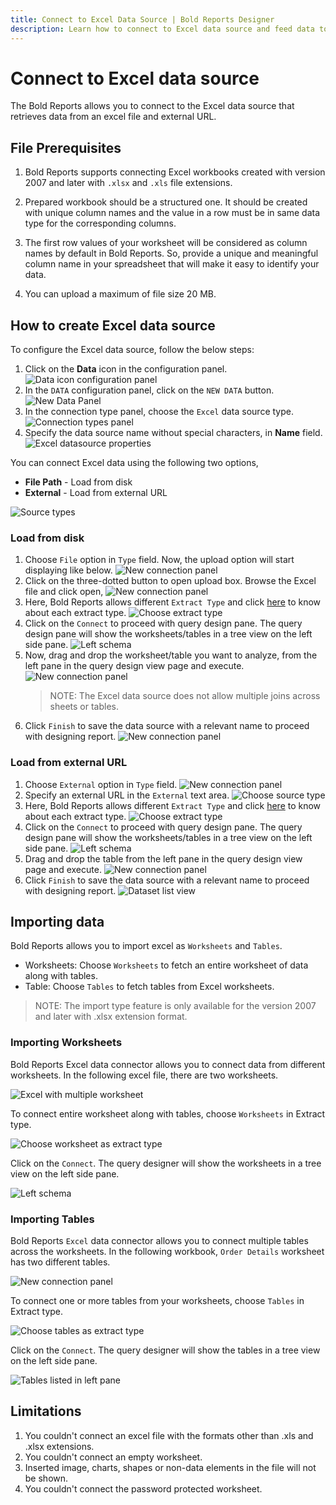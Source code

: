 ```yaml
---
title: Connect to Excel Data Source | Bold Reports Designer
description: Learn how to connect to Excel data source and feed data to your RDL reports using Bold Reports Designer. The data source can be loaded from local disk and external URL file.
---
```


# Connect to Excel data source

The Bold Reports allows you to connect to the Excel data source that retrieves data from an excel file and external URL.

## File Prerequisites

1. Bold Reports supports connecting Excel workbooks created with version 2007 and later with `.xlsx` and `.xls` file extensions.

2. Prepared workbook should be a structured one. It should be created with unique column names and the value in a row must be in same data type for the corresponding columns.

3. The first row values of your worksheet will be considered as column names by default in Bold Reports. So, provide a unique and meaningful column name in your spreadsheet that will make it easy to identify your data.

4. You can upload a maximum of file size 20 MB.

## How to create Excel data source

To configure the Excel data source, follow the below steps:

1. Click on the **Data** icon in the configuration panel.
   ![Data icon configuration panel](/static/assets/on-premise/images/report-designer/manage-data/data-connectors/data-configuration-panel.png '#width=410px')
2. In the `DATA` configuration panel, click on the `NEW DATA` button.
   ![New Data Panel](/static/assets/on-premise/images/report-designer/manage-data/data-connectors/new-data-button.png '#width=355px')
3. In the connection type panel, choose the `Excel` data source type.
   ![Connection types panel](/static/assets/on-premise/images/report-designer/manage-data/excel-data-source/connection-types.png '#width=355px')
4. Specify the data source name without special characters, in **Name** field.
   ![Excel datasource properties](/static/assets/on-premise/images/report-designer/manage-data/excel-data-source/initial-panel.png '#width=355px')

You can connect Excel data using the following two options,

* **File Path** - Load from disk
* **External** - Load from external URL

![Source types](/static/assets/on-premise/images/report-designer/manage-data/excel-data-source/types.png '#width=335px')

### Load from disk

1. Choose `File` option in `Type` field. Now, the upload option will start displaying like below.
![New connection panel](/static/assets/on-premise/images/report-designer/manage-data/excel-data-source/file-upload-option.png '#width=335px')
2. Click on the three-dotted button to open upload box. Browse the Excel file and click open,
![New connection panel](/static/assets/on-premise/images/report-designer/manage-data/excel-data-source/browse-file.png '#width=335px')
3. Here, Bold Reports allows different `Extract Type` and click [here](./../../../manage-data/data-connectors/excel-data-source/#importing-data) to know about each extract type.
![Choose extract type](/static/assets/on-premise/images/report-designer/manage-data/excel-data-source/extract-type.png '#width=350px')
4. Click on the `Connect` to proceed with query design pane. The query design pane will show the worksheets/tables in a tree view on the left side pane.
![Left schema](/static/assets/on-premise/images/report-designer/manage-data/excel-data-source/excel-file-left-schema.png '#width=250px')
5. Now, drag and drop the worksheet/table you want to analyze, from the left pane in the query design view page and execute.
![New connection panel](/static/assets/on-premise/images/report-designer/manage-data/excel-data-source/execute-schema-file.png)
   > NOTE: The Excel data source does not allow multiple joins across sheets or tables.
6. Click `Finish` to save the data source with a relevant name to proceed with designing report.
![New connection panel](/static/assets/on-premise/images/report-designer/manage-data/excel-data-source/file-data-list.png '#width=355px')

### Load from external URL

1. Choose `External` option in `Type` field.
![New connection panel](/static/assets/on-premise/images/report-designer/manage-data/excel-data-source/external-type.png '#width=355px')
2. Specify an external URL in the `External` text area.
![Choose source type](/static/assets/on-premise/images/report-designer/manage-data/excel-data-source/specify-web-service.png '#width=355px')
3. Here, Bold Reports allows different `Extract Type` and click [here](./../../../manage-data/data-connectors/excel-data-source/#importing-data) to know about each extract type.
![Choose extract type](/static/assets/on-premise/images/report-designer/manage-data/excel-data-source/extract-type.png '#width=355px')
4. Click on the `Connect` to proceed with query design pane. The query design pane will show the worksheets/tables in a tree view on the left side pane.
![Left schema](/static/assets/on-premise/images/report-designer/manage-data/excel-data-source/excel-file-left-schema.png '#width=250px')
5. Drag and drop the table from the left pane in the query design view page and execute.
![New connection panel](/static/assets/on-premise/images/report-designer/manage-data/excel-data-source/execute-schema-file.png)
6. Click `Finish` to save the data source with a relevant name to proceed with designing report.
![Dataset list view](/static/assets/on-premise/images/report-designer/manage-data/excel-data-source/file-data-list.png '#width=355px')

## Importing data

Bold Reports allows you to import excel as `Worksheets` and `Tables`.

* Worksheets: Choose `Worksheets` to fetch an entire worksheet of data along with tables.
* Table: Choose `Tables` to fetch tables from Excel worksheets.

> NOTE: The import type feature is only available for the version 2007 and later with .xlsx extension format.

### Importing Worksheets

Bold Reports Excel data connector allows you to connect data from different worksheets. In the following excel file, there are two worksheets.

![Excel with multiple worksheet](/static/assets/on-premise/images/report-designer/manage-data/excel-data-source/multiple-worksheet.png '#width=410px')

To connect entire worksheet along with tables, choose `Worksheets` in Extract type.

![Choose worksheet as extract type](/static/assets/on-premise/images/report-designer/manage-data/excel-data-source/choose-worksheet-type.png '#width=350px')

Click on the `Connect`. The query designer will show the worksheets in a tree view on the left side pane.

![Left schema](/static/assets/on-premise/images/report-designer/manage-data/excel-data-source/excel-file-left-schema.png '#width=250px')

### Importing Tables

Bold Reports `Excel` data connector allows you to connect multiple tables across the worksheets. In the following workbook, `Order Details` worksheet has two different tables.

![New connection panel](/static/assets/on-premise/images/report-designer/manage-data/excel-data-source/spreadsheet-tables.png '#width=410px')

To connect one or more tables from your worksheets, choose `Tables` in Extract type.

![Choose tables as extract type](/static/assets/on-premise/images/report-designer/manage-data/excel-data-source/choose-table-type.png '#width=350px')

Click on the `Connect`. The query designer will show the tables in a tree view on the left side pane.

![Tables listed in left pane](/static/assets/on-premise/images/report-designer/manage-data/excel-data-source/tables-list.png '#width=250px')

## Limitations

1. You couldn't connect an excel file with the formats other than .xls and .xlsx extensions.
2. You couldn't connect an empty worksheet.
3. Inserted image, charts, shapes or non-data elements in the file will not be shown.
4. You couldn't connect the password protected worksheet.